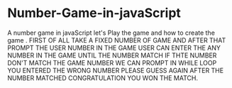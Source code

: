 # Number-Game-in-javaScript
A number game in javaScript let's Play the game and how to create the game .
FIRST OF ALL TAKE A FIXED NUMBER OF GAME 
AND AFTER THAT PROMPT THE USER NUMBER IN THE GAME USER CAN ENTER THE ANY NUMBER IN THE GAME UNTIL THE NUMBER MATCH 
IF THTE NUMBER DON'T MATCH THE GAME NUMBER WE CAN PROMPT IN WHILE LOOP YOU ENTERED THE WRONG NUMBER PLEASE GUESS AGAIN 
AFTER THE NUMBER MATCHED CONGRATULATION YOU WON THE MATCH.
